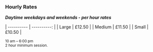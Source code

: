 ### Hourly Rates

***Daytime weekdays and weekends - per hour rates***

| ---------- | ----------: |
| Large      | £12.50         |
| Medium     | £11.50         |
| Small      | £10.50         |

<small>10 am – 6:00 pm<br/>2 hour minimum session.</small>
